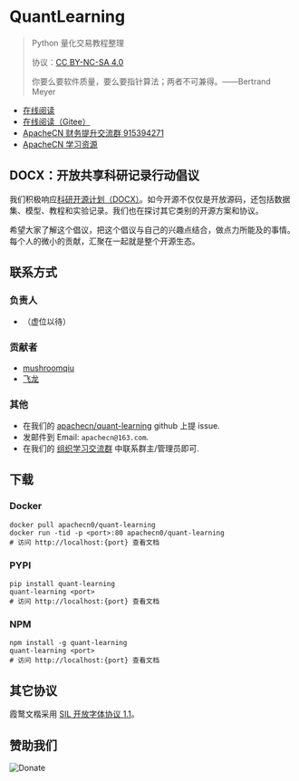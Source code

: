 # QuantLearning

> Python 量化交易教程整理
> 
> 协议：[CC BY-NC-SA 4.0](http://creativecommons.org/licenses/by-nc-sa/4.0/)
>
> 你要么要软件质量，要么要指针算法；两者不可兼得。——Bertrand Meyer

* [在线阅读](https://qlearn.apachecn.org)
* [在线阅读（Gitee）](https://apachecn.gitee.io/quant-learning/)
* [ApacheCN 财务提升交流群 915394271](https://jq.qq.com/?_wv=1027&k=3b2GY1jt)
* [ApacheCN 学习资源](http://www.apachecn.org/)

## DOCX：开放共享科研记录行动倡议

我们积极响应[科研开源计划（DOCX）](https://mmcheng.net/docx/)。如今开源不仅仅是开放源码，还包括数据集、模型、教程和实验记录。我们也在探讨其它类别的开源方案和协议。

希望大家了解这个倡议，把这个倡议与自己的兴趣点结合，做点力所能及的事情。每个人的微小的贡献，汇聚在一起就是整个开源生态。

## 联系方式

### 负责人

* （虚位以待）

### 贡献者

+   [mushroomqiu](https://www.v2ex.com/member/mushroomqiu)
+   [飞龙](https://github.com/wizardforcel)

### 其他

*   在我们的 [apachecn/quant-learning](https://github.com/apachecn/quant-learning) github 上提 issue.
*   发邮件到 Email: `apachecn@163.com`.
*   在我们的 [组织学习交流群](http://www.apachecn.org/organization/348.html) 中联系群主/管理员即可.

## 下载

### Docker

```
docker pull apachecn0/quant-learning
docker run -tid -p <port>:80 apachecn0/quant-learning
# 访问 http://localhost:{port} 查看文档
```

### PYPI

```
pip install quant-learning
quant-learning <port>
# 访问 http://localhost:{port} 查看文档
```

### NPM

```
npm install -g quant-learning
quant-learning <port>
# 访问 http://localhost:{port} 查看文档
```

## 其它协议

霞鹜文楷采用 [SIL 开放字体协议 1.1](https://github.com/lxgw/LxgwWenKai/blob/main/SIL_Open_Font_License_1.1.txt)。

## 赞助我们

![Donate](http://data.apachecn.org/img/about/donate.jpg)
